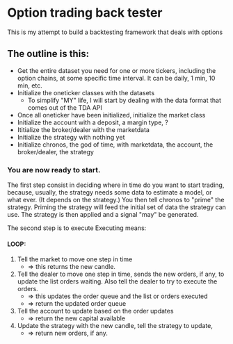 # Option trading back tester

This is my attempt to build a backtesting framework that deals with options


## The outline is this:

- Get the entire dataset you need for one or more tickers, including the option chains, at some specific time interval. It can be daily, 1 min, 10 min, etc.
- Initialize the oneticker classes with the datasets
  - To simplify "MY" life, I will start by dealing with the data format that comes out of the TDA API
- Once all oneticker have been initialized, initialize the market class
- Initialize the account with a deposit, a margin type, ?
- Ititialize the broker/dealer with the marketdata
- Initialize the strategy with nothing yet
- Initialize chronos, the god of time, with marketdata, the account, the broker/dealer, the strategy



### You are now ready to start.

The first step consist in deciding where in time do you want to start trading, because, usually, the strategy needs some data to estimate a model, or what ever. (It depends on the strategy.) You then tell chronos to "prime" the strategy.
    Priming the strategy will feed the initial set of data the strategy can use.
    The strategy is then applied and a signal "may" be generated.

The second step is to execute
Executing means:
#### LOOP:
1. Tell the market to move one step in time 
   - => this returns the new candle.
2. Tell the dealer to move one step in time, sends the new orders, if any, to update the list orders waiting. Also tell the dealer to try to execute the orders.
   - => this updates the order queue and the list or orders executed
   - => return the updated order queue
3. Tell the account to update based on the order updates
   - => return the new capital available
4. Update the strategy with the new candle, tell the strategy to update, 
   - => return new orders, if any.


